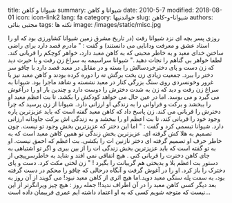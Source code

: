 title: شیوانا و کاهن
summary: شیوانا و کاهن
date: 2010-5-7
modified: 2018-08-01
icon:  icon-link2
lang: fa
category: خواندنیها
slug: شیوانا-و-کاهن
authors: مجتبی بنائی
tags: نکته ها
image: /images/static/misc.jpg

روزی پسر بچه ای نزد شیوانا رفت (در تاریخ مشرق زمین شیوانا کشاورزی بود که  او را استاد عشق و معرفت ودانایی می دانستند) و گفت : " مادرم قصد دارد  برای راضی ساختن خدای معبد و به خاطر محبتی که به کاهن معبد دارد، خواهر  کوچکم را قربانی کند. لطفا خواهر بی گناهم را نجات دهید ." شیوانا سراسیمه به سراغ زن رفت و با حیرت دید که زن دست و پای دخترخردسالش  را بسته و در مقابل در معبد قصد دارد با چاقو سر دختر را ببرد. جمعیت زیادی  زن بخت برگش ته را دوره کرده بودند و کاهن معبد نیز با غرور وخونسردی روی  سنگ بزرگی کنار در معبد نشسته و شاهد ماجرا بود.  شیوانا به سراغ زن رفت و دید که زن به شدت دخترش را دوست دارد و چندین بار  او را درآغوش می گیرد و می بوسد. اما در عین حال می خواهد کودکش را بکشد.  تا بت اعظم معبد او را ببخشد و برکت و فراوانی را به زندگی او ارزانی دارد.  شیوانا از زن پرسید که چرا دخترش را قربانی می کند. زن پاسخ داد که کاهن  معبد گفته است که باید عزیزترین پاره وجود خود را قربانی کند، تا بت اعظم  او را ببخشد و به زندگی اش برکت جاودانه ارزانی دارد.  شیوانا تبسمی کرد و گفت : " اما این دختر که عزیزترین بخش وجود تو نیست.  چون تصمیم به هلا کش گرفته ای. عزیزترین بخش زندگی تو همین کاهن معبد است که به خاطر حرف او تصمیم گرفته ای دختر نازنین ات را بکشی. بت اعظم که احمق  نیست. او به تو گفته است که باید عزیزترین بخش زندگی ات را از بین ببری و  اگر تو اشتباهی به جای کاهن دخترت را قربانی کنی . هیچ اتفاقی نمی افتد و  شاید به خاطرسرپیچی از دستور بت اعظم بلا و بدبختی هم گریبانت را بگیرد ! "  زن لختی مکث کرد. دست و پای دخترک را باز کرد. او را در آغوش گرفت و آنگاه  درحالی که چاقو را محکم در دست گرفته بود، به سمت پله سنگی معبد دوید.اما  هیچ اثری از کاهن معبد نبود! می گویند از آن روز به بعد دیگر کسی کاهن معبد  را در آن اطراف ندید!!  جمله روز : هیچ چیز ویرانگرتر از این نیست كه متوجه شویم كسی كه به او  اعتماد داشته ایم عمری فریبمان داده است...